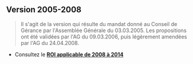 ## Version 2005-2008

> Il s'agit de la version qui résulte du mandat donné au Conseil de Gérance par l'Assemblée Générale du 03.03.2005. Les propositions ont été validées par l'AG du 09.03.2006, puis légèrement amendées par l'AG du 24.04.2008.

* Consultez le [**ROI applicable de 2008 à 2014**](ROI_2008.pdf)
